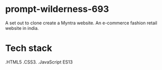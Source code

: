 # prompt-wilderness-693
A set out to clone create a Myntra website. An e-commerce fashion retail website in india.
# Tech stack
  .HTML5
  .CSS3.
  .JavaScript ES13
